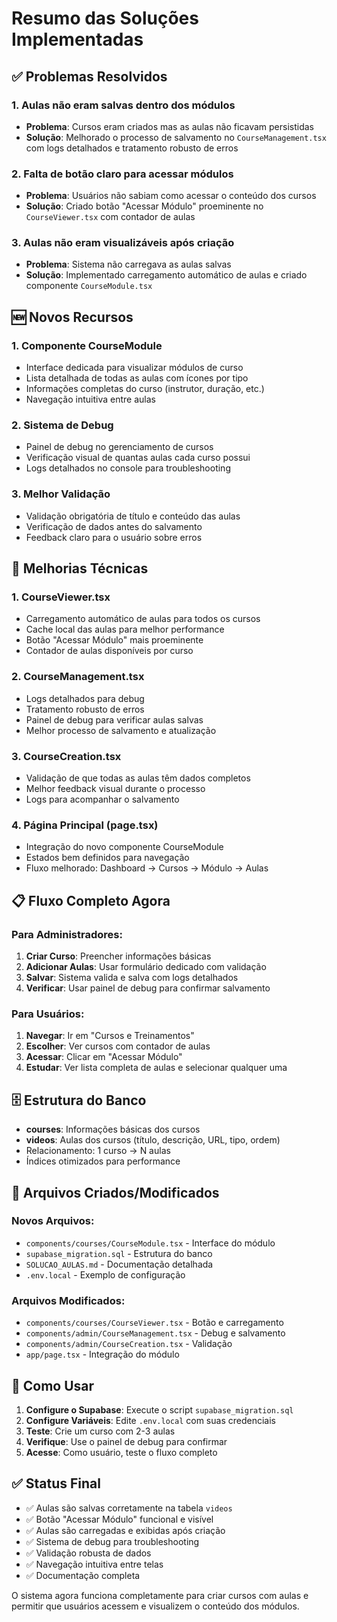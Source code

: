 # Resumo das Soluções Implementadas

## ✅ Problemas Resolvidos

### 1. **Aulas não eram salvas dentro dos módulos**
- **Problema**: Cursos eram criados mas as aulas não ficavam persistidas
- **Solução**: Melhorado o processo de salvamento no `CourseManagement.tsx` com logs detalhados e tratamento robusto de erros

### 2. **Falta de botão claro para acessar módulos**
- **Problema**: Usuários não sabiam como acessar o conteúdo dos cursos
- **Solução**: Criado botão "Acessar Módulo" proeminente no `CourseViewer.tsx` com contador de aulas

### 3. **Aulas não eram visualizáveis após criação**
- **Problema**: Sistema não carregava as aulas salvas
- **Solução**: Implementado carregamento automático de aulas e criado componente `CourseModule.tsx`

## 🆕 Novos Recursos

### 1. **Componente CourseModule**
- Interface dedicada para visualizar módulos de curso
- Lista detalhada de todas as aulas com ícones por tipo
- Informações completas do curso (instrutor, duração, etc.)
- Navegação intuitiva entre aulas

### 2. **Sistema de Debug**
- Painel de debug no gerenciamento de cursos
- Verificação visual de quantas aulas cada curso possui
- Logs detalhados no console para troubleshooting

### 3. **Melhor Validação**
- Validação obrigatória de título e conteúdo das aulas
- Verificação de dados antes do salvamento
- Feedback claro para o usuário sobre erros

## 🔧 Melhorias Técnicas

### 1. **CourseViewer.tsx**
- Carregamento automático de aulas para todos os cursos
- Cache local das aulas para melhor performance
- Botão "Acessar Módulo" mais proeminente
- Contador de aulas disponíveis por curso

### 2. **CourseManagement.tsx**
- Logs detalhados para debug
- Tratamento robusto de erros
- Painel de debug para verificar aulas salvas
- Melhor processo de salvamento e atualização

### 3. **CourseCreation.tsx**
- Validação de que todas as aulas têm dados completos
- Melhor feedback visual durante o processo
- Logs para acompanhar o salvamento

### 4. **Página Principal (page.tsx)**
- Integração do novo componente CourseModule
- Estados bem definidos para navegação
- Fluxo melhorado: Dashboard → Cursos → Módulo → Aulas

## 📋 Fluxo Completo Agora

### Para Administradores:
1. **Criar Curso**: Preencher informações básicas
2. **Adicionar Aulas**: Usar formulário dedicado com validação
3. **Salvar**: Sistema valida e salva com logs detalhados
4. **Verificar**: Usar painel de debug para confirmar salvamento

### Para Usuários:
1. **Navegar**: Ir em "Cursos e Treinamentos"
2. **Escolher**: Ver cursos com contador de aulas
3. **Acessar**: Clicar em "Acessar Módulo"
4. **Estudar**: Ver lista completa de aulas e selecionar qualquer uma

## 🗄️ Estrutura do Banco

- **courses**: Informações básicas dos cursos
- **videos**: Aulas dos cursos (título, descrição, URL, tipo, ordem)
- Relacionamento: 1 curso → N aulas
- Índices otimizados para performance

## 📁 Arquivos Criados/Modificados

### Novos Arquivos:
- `components/courses/CourseModule.tsx` - Interface do módulo
- `supabase_migration.sql` - Estrutura do banco
- `SOLUCAO_AULAS.md` - Documentação detalhada
- `.env.local` - Exemplo de configuração

### Arquivos Modificados:
- `components/courses/CourseViewer.tsx` - Botão e carregamento
- `components/admin/CourseManagement.tsx` - Debug e salvamento
- `components/admin/CourseCreation.tsx` - Validação
- `app/page.tsx` - Integração do módulo

## 🚀 Como Usar

1. **Configure o Supabase**: Execute o script `supabase_migration.sql`
2. **Configure Variáveis**: Edite `.env.local` com suas credenciais
3. **Teste**: Crie um curso com 2-3 aulas
4. **Verifique**: Use o painel de debug para confirmar
5. **Acesse**: Como usuário, teste o fluxo completo

## ✅ Status Final

- ✅ Aulas são salvas corretamente na tabela `videos`
- ✅ Botão "Acessar Módulo" funcional e visível
- ✅ Aulas são carregadas e exibidas após criação
- ✅ Sistema de debug para troubleshooting
- ✅ Validação robusta de dados
- ✅ Navegação intuitiva entre telas
- ✅ Documentação completa

O sistema agora funciona completamente para criar cursos com aulas e permitir que usuários acessem e visualizem o conteúdo dos módulos.